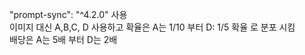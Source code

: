 "prompt-sync": "^4.2.0" 사용 <br>
이미지 대신 A,B,C, D 사용하고 확율은 A는 1/10 부터 D: 1/5 확율 로 분포 시킴<br>
배당은 A는 5배 부터 D는 2배
